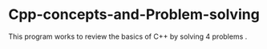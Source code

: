 # Cpp-concepts-and-Problem-solving
This program works to review the basics of C++ by solving 4 problems .
